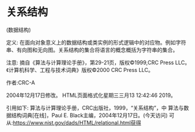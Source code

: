 # 关系结构


(数据结构)



定义:
在面向对象意义上的数据结构或类实例的形式逻辑中的对应物。例如字符串、有向图和无向图。关系结构的集合将语言的概念概括为字符串的集合。



注意:
摘自《算法与计算理论手册》，第29-21页，版权©1999,CRC Press LLC。《计算机科学、工程与技术词典》版权©2000 CRC Press LLC。


作者:CRC-A







2004年12月17日修改。
HTML页面格式化星期三三月13 12:42:46 2019。



引用如下:
算法与计算理论手册，CRC出版社，1999，“关系结构”，中
算法与数据结构词典[在线]，Paul E. Black主编，2004年12月17日。(今天访问)
可从:https://www.nist.gov/dads/HTML/relational.html获得